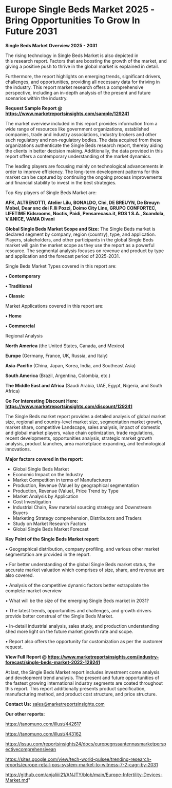  # Europe Single Beds Market 2025 -Bring Opportunities To Grow In Future 2031

<Strong> Single Beds Market Overview 2025 - 2031</strong>

The rising technology in Single Beds Market is also depicted in this research report. Factors that are boosting the growth of the market, and giving a positive push to thrive in the global market is explained in detail.

Furthermore, the report highlights on emerging trends, significant drivers, challenges, and opportunities, providing all necessary data for thriving in the industry. This report market research offers a comprehensive perspective, including an in-depth analysis of the present and future scenarios within the industry.

<strong>Request Sample Report @ <a href=https://www.marketreportsinsights.com/sample/129241>https://www.marketreportsinsights.com/sample/129241</a></strong>

The market overview included in this report provides information from a wide range of resources like government organizations, established companies, trade and industry associations, industry brokers and other such regulatory and non-regulatory bodies. The data acquired from these organizations authenticate the Single Beds research report, thereby aiding the clients in better decision making. Additionally, the data provided in this report offers a contemporary understanding of the market dynamics.

The leading players are focusing mainly on technological advancements in order to improve efficiency. The long-term development patterns for this market can be captured by continuing the ongoing process improvements and financial stability to invest in the best strategies.

Top Key players of Single Beds Market are:

<strong>AFK, ALTRENOTTI, Atelier Lilu, BONALDO, Clei, DE BREUYN, De Breuyn Mobel, Dear snc dei F.lli Pozzi, Doimo City Line, GRUPO CONFORTEC, LIFETIME Kidsrooms, Noctis, Paidi, Pensarecasa.it, ROS 1 S.A., Scandola, V.&NICE, VAMA Divani</strong>

<strong><b>Global Single Beds Market Scope and Size:</b></strong>
The Single Beds market is declared segment by company, region (country), type, and application. Players, stakeholders, and other participants in the global Single Beds market will gain the market scope as they use the report as a powerful resource. The segmental analysis focuses on revenue and product by type and application and the forecast period of 2025-2031.

Single Beds Market Types covered in this report are:

<strong>• Contemporary

• Traditional

• Classic</strong>

Market Applications covered in this report are:

<strong>• Home

• Commercial</strong> 

Regional Analysis

<strong>North America</strong> (the United States, Canada, and Mexico)

<strong>Europe</strong> (Germany, France, UK, Russia, and Italy)

<strong>Asia-Pacific</strong> (China, Japan, Korea, India, and Southeast Asia)

<strong>South America</strong> (Brazil, Argentina, Colombia, etc.)

<strong>The Middle East and Africa</strong> (Saudi Arabia, UAE, Egypt, Nigeria, and South Africa)

<strong>Go For Interesting Discount Here: <a href=https://www.marketreportsinsights.com/discount/129241>https://www.marketreportsinsights.com/discount/129241</a></strong>

The Single Beds market report provides a detailed analysis of global market size, regional and country-level market size, segmentation market growth, market share, competitive Landscape, sales analysis, impact of domestic and global market players, value chain optimization, trade regulations, recent developments, opportunities analysis, strategic market growth analysis, product launches, area marketplace expanding, and technological innovations.

<strong><b>Major factors covered in the report:</b></strong>
<ul>
  <li>Global Single Beds Market </li>
  <li>Economic Impact on the Industry</li>
  <li>Market Competition in terms of Manufacturers</li>
  <li>Production, Revenue (Value) by geographical segmentation</li>
  <li>Production, Revenue (Value), Price Trend by Type</li>
  <li>Market Analysis by Application</li>
  <li>Cost Investigation</li>
  <li>Industrial Chain, Raw material sourcing strategy and Downstream Buyers</li>
  <li>Marketing Strategy comprehension, Distributors and Traders</li>
  <li>Study on Market Research Factors</li>
  <li>Global Single Beds Market Forecast</li>
</ul>

<strong><b>Key Point of the Single Beds Market report:</b></strong>

• Geographical distribution, company profiling, and various other market segmentation are provided in the report.

• For better understanding of the global Single Beds market status, the accurate market valuation which comprises of size, share, and revenue are also covered.

• Analysis of the competitive dynamic factors better extrapolate the complete market overview

• What will be the size of the emerging Single Beds market in 2031?

• The latest trends, opportunities and challenges, and growth drivers provide better construal of the Single Beds Market.

• In-detail industrial analysis, sales study, and production understanding shed more light on the future market growth rate and scope.

• Report also offers the opportunity for customization as per the customer request.

<strong><b>View Full Report @ <a href=https://www.marketreportsinsights.com/industry-forecast/single-beds-market-2022-129241>https://www.marketreportsinsights.com/industry-forecast/single-beds-market-2022-129241</a></b></strong>


At last, the Single Beds Market report includes investment come analysis and development trend analysis. The present and future opportunities of the fastest growing international industry segments are coated throughout this report. This report additionally presents product specification, manufacturing method, and product cost structure, and price structure.

<strong>Contact Us:</strong>
sales@marketreportsinsights.com

<strong>Our other reports:</strong>

<a href=https://tanomuno.com/illust/442617>https://tanomuno.com/illust/442617</a>

<a href=https://tanomuno.com/illust/443162>https://tanomuno.com/illust/443162</a>

<a href=https://issuu.com/reportsinsights24/docs/europegnssantennasmarketperspectivecomprehensivean>https://issuu.com/reportsinsights24/docs/europegnssantennasmarketperspectivecomprehensivean</a>

<a href=https://sites.google.com/view/tech-world-pulsee/trending-research-reports/europe-retail-pos-system-market-to-witness-7-2-cagr-by-2031>https://sites.google.com/view/tech-world-pulsee/trending-research-reports/europe-retail-pos-system-market-to-witness-7-2-cagr-by-2031</a>

<a href=https://github.com/anjaliiii21/ANJTY/blob/main/Europe-Infertility-Devices-Market.md>https://github.com/anjaliiii21/ANJTY/blob/main/Europe-Infertility-Devices-Market.md</a>"

